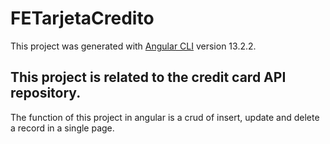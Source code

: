 # FETarjetaCredito

This project was generated with [Angular CLI](https://github.com/angular/angular-cli) version 13.2.2.

## This project is related to the credit card API repository.
The function of this project in angular is a crud of insert, update and delete a record in a single page.
